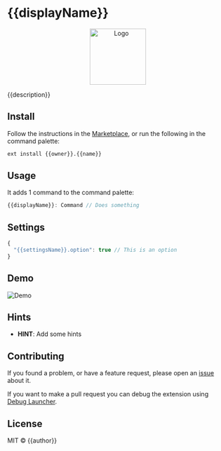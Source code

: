 # {{displayName}}

<p align="center">
  <img src="https://raw.githubusercontent.com/{{owner}}/{{name}}/master/resources/logo.png" width="128" alt="Logo">
</p>

{{description}}

## Install

Follow the instructions in the [Marketplace](https://marketplace.visualstudio.com/items?itemName={{owner}}.{{name}}), or run the following in the command palette:

```sh
ext install {{owner}}.{{name}}
```

## Usage

It adds 1 command to the command palette:

```js
{{displayName}}: Command // Does something
```

## Settings

```js
{
  "{{settingsName}}.option": true // This is an option
}
```

## Demo

![Demo](resources/demo.gif)

## Hints

- **HINT**: Add some hints

## Contributing

If you found a problem, or have a feature request, please open an [issue](https://github.com/{{owner}}/{{name}}/issues) about it.

If you want to make a pull request you can debug the extension using [Debug Launcher](https://marketplace.visualstudio.com/items?itemName=fabiospampinato.vscode-debug-launcher).

## License

MIT © {{author}}
